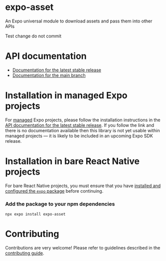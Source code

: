 # expo-asset

An Expo universal module to download assets and pass them into other APIs

Test change do not commit

# API documentation

- [Documentation for the latest stable release](https://docs.expo.dev/versions/latest/sdk/asset/)
- [Documentation for the main branch](https://docs.expo.dev/versions/unversioned/sdk/asset/)

# Installation in managed Expo projects

For [managed](https://docs.expo.dev/archive/managed-vs-bare/) Expo projects, please follow the installation instructions in the [API documentation for the latest stable release](https://docs.expo.dev/versions/latest/sdk/asset/). If you follow the link and there is no documentation available then this library is not yet usable within managed projects &mdash; it is likely to be included in an upcoming Expo SDK release.

# Installation in bare React Native projects

For bare React Native projects, you must ensure that you have [installed and configured the `expo` package](https://docs.expo.dev/bare/installing-expo-modules/) before continuing.

### Add the package to your npm dependencies

```
npx expo install expo-asset
```

# Contributing

Contributions are very welcome! Please refer to guidelines described in the [contributing guide](https://github.com/expo/expo#contributing).
